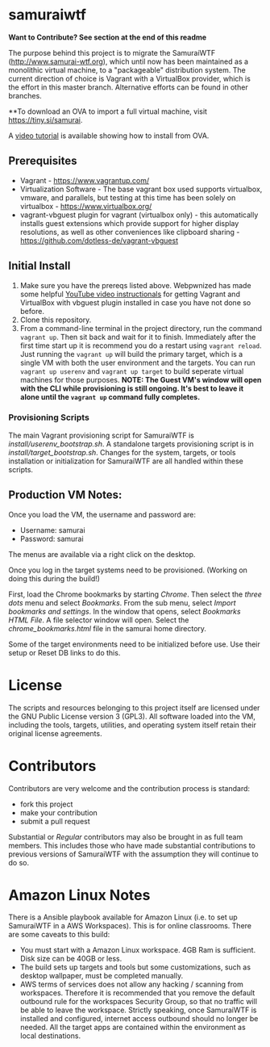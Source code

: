 # samuraiwtf

**Want to Contribute? See section at the end of this readme**

The purpose behind this project is to migrate the SamuraiWTF (http://www.samurai-wtf.org), which until now has been maintained as a monolithic virtual machine, to a "packageable" distribution system. The current direction of choice is Vagrant with a VirtualBox provider, which is the effort in this master branch.  Alternative efforts can be found in other branches.

**To download an OVA to import a full virtual machine, visit https://tiny.si/samurai. 

A [video tutorial](https://www.youtube.com/watch?v=3a3qOFubfGg) is available showing how to install from OVA.

## Prerequisites
- Vagrant - https://www.vagrantup.com/
- Virtualization Software - The base vagrant box used supports virtualbox, vmware, and parallels, but testing at this time has been solely on virtualbox - https://www.virtualbox.org/
- vagrant-vbguest plugin for vagrant (virtualbox only) - this automatically installs guest extensions which provide support for higher display resolutions, as well as other conveniences like clipboard sharing - https://github.com/dotless-de/vagrant-vbguest

## Initial Install
1. Make sure you have the prereqs listed above. Webpwnized has made some helpful [YouTube video instructionals](https://www.youtube.com/watch?v=MCqpTpxNSlA&list=PLZOToVAK85Mru8ye3up3VR_jXms56OFE5) for getting Vagrant and VirtualBox  with vbguest plugin installed in case you have not done so before.
2. Clone this repository.
3. From a command-line terminal in the project directory, run the command `vagrant up`. Then sit back and wait for it to finish. Immediately after the first time start up it is recommend you do a restart using `vagrant reload`.  Just running the `vagrant up` will build the primary target, which is a single VM with both the user environment and the targets.  You can run `vagrant up userenv` and `vagrant up target` to build seperate virtual machines for those purposes.
**NOTE: The Guest VM's window will open with the CLI while provisioning is still ongoing. It's best to leave it alone until the `vagrant up` command fully completes.**

### Provisioning Scripts
The main Vagrant provisioning script for SamuraiWTF is *install/userenv_bootstrap.sh*.  A standalone targets provisioning script is in *install/target_bootstrap.sh*.  Changes for the system, targets, or tools installation or initialization for SamuraiWTF are all handled within these scripts.

## Production VM Notes:
Once you load the VM, the username and password are:

- Username: samurai
- Password: samurai

The menus are available via a right click on the desktop.

Once you log in the target systems need to be provisioned. (Working on doing this during the build!)

First, load the Chrome bookmarks by starting *Chrome*.  Then select the *three dots* menu and select *Bookmarks*.
From the sub menu, select *Import bookmarks and settings*.  In the window that opens, select *Bookmarks HTML File*.
A file selector window will open.  Select the *chrome_bookmarks.html* file in the samurai home directory.

Some of the target environments need to be initialized before use.  Use their setup or Reset DB links to do this.

# License
The scripts and resources belonging to this project itself are licensed under the GNU Public License version 3 (GPL3).
All software loaded into the VM, including the tools, targets, utilities, and operating system itself retain their original license agreements.


# Contributors
Contributors are very welcome and the contribution process is standard:

  * fork this project
  * make your contribution
  * submit a pull request
  
Substantial or *Regular* contributors may also be brought in as full team members. This includes those who have made substantial contributions to previous versions of SamuraiWTF with the assumption they will continue to do so.


# Amazon Linux Notes
There is a Ansible playbook available for Amazon Linux (i.e. to set up SamuraiWTF in a AWS Workspaces).
This is for online classrooms.  There are some caveats to this build:

  * You must start with a Amazon Linux workspace.  4GB Ram is sufficient.  Disk size can be 40GB or less.
  * The build sets up targets and tools but some customizations, such as desktop wallpaper, must be completed manually.
  * AWS terms of services does not allow any hacking / scanning from workspaces. Therefore it is recommended that you remove the default outbound rule for the workspaces Security Group, so that no traffic will be able to leave the workspace.  Strictly speaking, once SamuraiWTF is installed and configured, internet access outbound should no longer be needed.  All the target apps are contained within the environment as local destinations.
